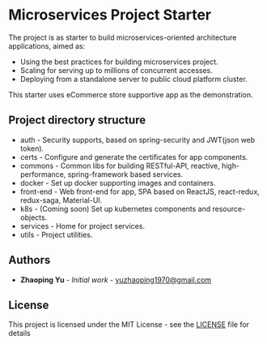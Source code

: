 # Microservices Project Starter

The project is as starter to build microservices-oriented architecture applications, aimed as:
* Using the best practices for building microservices project.
* Scaling for serving up to millions of concurrent accesses.
* Deploying from a standalone server to public cloud platform cluster.

This starter uses eCommerce store supportive app as the demonstration.

## Project directory structure

* auth - Security supports, based on spring-security and JWT(json web token).
* certs - Configure and generate the certificates for app components.
* commons - Common libs for building RESTful-API, reactive, high-performance, spring-framework based services.
* docker - Set up docker supporting images and containers.
* front-end - Web front-end for app, SPA based on ReactJS, react-redux, redux-saga, Material-UI.
* k8s - (Coming soon) Set up kubernetes components and resource-objects.
* services - Home for project services.
* utils - Project utilities.

## Authors

* **Zhaoping Yu** - *Initial work* - yuzhaoping1970@gmail.com

## License

This project is licensed under the MIT License - see the [LICENSE](LICENSE) file for details
